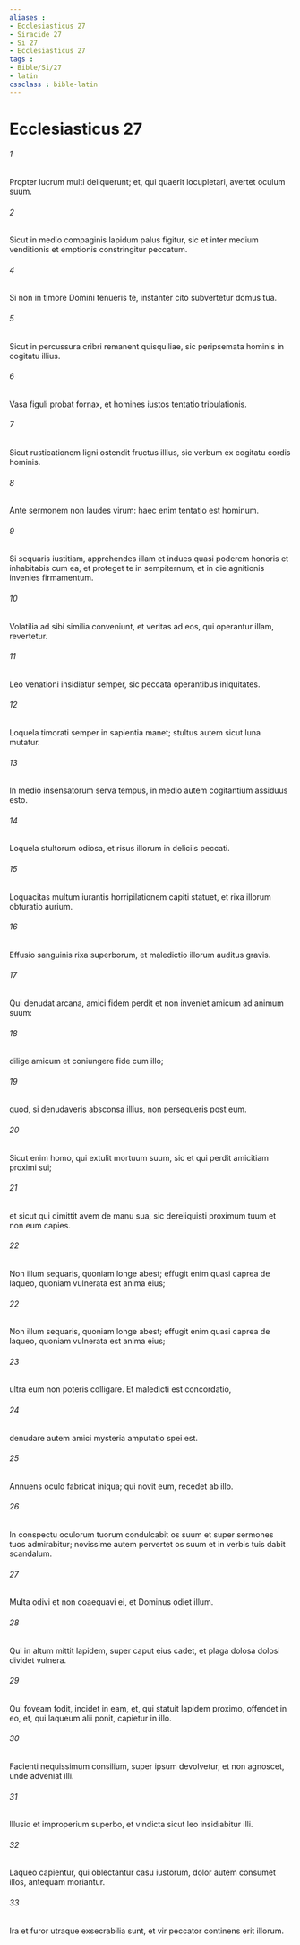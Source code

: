 ```yaml
---
aliases : 
- Ecclesiasticus 27
- Siracide 27
- Si 27
- Ecclesiasticus 27
tags : 
- Bible/Si/27
- latin
cssclass : bible-latin
---
```


# Ecclesiasticus 27

###### 1
Propter lucrum multi deliquerunt; et, qui quaerit locupletari, avertet oculum suum.
###### 2
Sicut in medio compaginis lapidum palus figitur, sic et inter medium venditionis et emptionis constringitur peccatum.
###### 4
Si non in timore Domini tenueris te, instanter cito subvertetur domus tua.
###### 5
Sicut in percussura cribri remanent quisquiliae, sic peripsemata hominis in cogitatu illius.
###### 6
Vasa figuli probat fornax, et homines iustos tentatio tribulationis.
###### 7
Sicut rusticationem ligni ostendit fructus illius, sic verbum ex cogitatu cordis hominis.
###### 8
Ante sermonem non laudes virum: haec enim tentatio est hominum.
###### 9
Si sequaris iustitiam, apprehendes illam et indues quasi poderem honoris et inhabitabis cum ea, et proteget te in sempiternum, et in die agnitionis invenies firmamentum.
###### 10
Volatilia ad sibi similia conveniunt, et veritas ad eos, qui operantur illam, revertetur.
###### 11
Leo venationi insidiatur semper, sic peccata operantibus iniquitates.
###### 12
Loquela timorati semper in sapientia manet; stultus autem sicut luna mutatur.
###### 13
In medio insensatorum serva tempus, in medio autem cogitantium assiduus esto.
###### 14
Loquela stultorum odiosa, et risus illorum in deliciis peccati.
###### 15
Loquacitas multum iurantis horripilationem capiti statuet, et rixa illorum obturatio aurium.
###### 16
Effusio sanguinis rixa superborum, et maledictio illorum auditus gravis.
###### 17
Qui denudat arcana, amici fidem perdit et non inveniet amicum ad animum suum:
###### 18
dilige amicum et coniungere fide cum illo;
###### 19
quod, si denudaveris absconsa illius, non persequeris post eum.
###### 20
Sicut enim homo, qui extulit mortuum suum, sic et qui perdit amicitiam proximi sui;
###### 21
et sicut qui dimittit avem de manu sua, sic dereliquisti proximum tuum et non eum capies.
###### 22
Non illum sequaris, quoniam longe abest; effugit enim quasi caprea de laqueo, quoniam vulnerata est anima eius;
###### 22
Non illum sequaris, quoniam longe abest; effugit enim quasi caprea de laqueo, quoniam vulnerata est anima eius;
###### 23
ultra eum non poteris colligare. Et maledicti est concordatio,
###### 24
denudare autem amici mysteria amputatio spei est.
###### 25
Annuens oculo fabricat iniqua; qui novit eum, recedet ab illo.
###### 26
In conspectu oculorum tuorum condulcabit os suum et super sermones tuos admirabitur; novissime autem pervertet os suum et in verbis tuis dabit scandalum.
###### 27
Multa odivi et non coaequavi ei, et Dominus odiet illum.
###### 28
Qui in altum mittit lapidem, super caput eius cadet, et plaga dolosa dolosi dividet vulnera.
###### 29
Qui foveam fodit, incidet in eam, et, qui statuit lapidem proximo, offendet in eo, et, qui laqueum alii ponit, capietur in illo.
###### 30
Facienti nequissimum consilium, super ipsum devolvetur, et non agnoscet, unde adveniat illi.
###### 31
Illusio et improperium superbo, et vindicta sicut leo insidiabitur illi.
###### 32
Laqueo capientur, qui oblectantur casu iustorum, dolor autem consumet illos, antequam moriantur.
###### 33
Ira et furor utraque exsecrabilia sunt, et vir peccator continens erit illorum.
